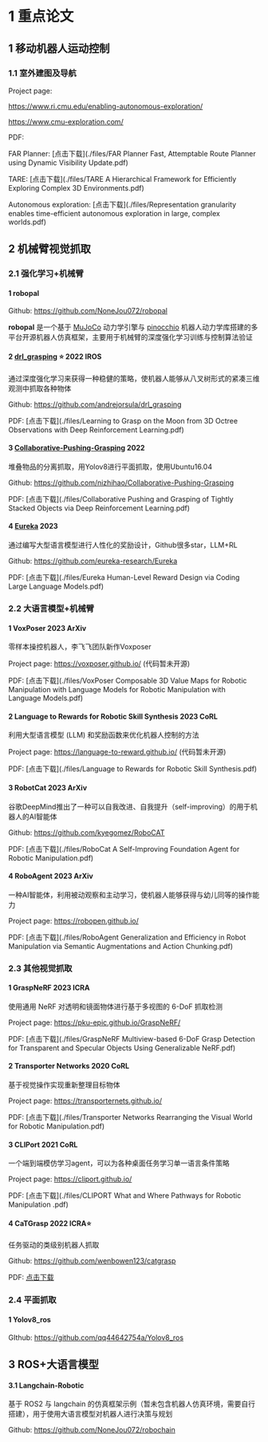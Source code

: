# 1 重点论文

## 1 移动机器人运动控制

### 1.1  室外建图及导航

Project page: 

https://www.ri.cmu.edu/enabling-autonomous-exploration/

https://www.cmu-exploration.com/

PDF:

FAR Planner: [点击下载](./files/FAR Planner Fast, Attemptable Route Planner using Dynamic Visibility Update.pdf)

TARE: [点击下载](./files/TARE A Hierarchical Framework for Efficiently Exploring Complex 3D Environments.pdf)

Autonomous exploration: [点击下载](./files/Representation granularity enables time-efficient autonomous exploration in large, complex worlds.pdf)



## 2 机械臂视觉抓取

### 2.1  强化学习+机械臂

#### 1 robopal

Github: https://github.com/NoneJou072/robopal

**robopal** 是一个基于 [MuJoCo](http://mujoco.org/) 动力学引擎与 [pinocchio](https://gepettoweb.laas.fr/doc/stack-of-tasks/pinocchio/master/doxygen-html/index.html) 机器人动力学库搭建的多平台开源机器人仿真框架，主要用于机械臂的深度强化学习训练与控制算法验证



#### 2   [drl_grasping](https://github.com/AndrejOrsula/drl_grasping) ⭐ 2022 IROS

通过深度强化学习来获得一种稳健的策略，使机器人能够从八叉树形式的紧凑三维观测中抓取各种物体

Github: https://github.com/andrejorsula/drl_grasping

PDF: [点击下载](./files/Learning to Grasp on the Moon from 3D Octree Observations with Deep Reinforcement Learning.pdf)



#### 3 [Collaborative-Pushing-Grasping](https://github.com/nizhihao/Collaborative-Pushing-Grasping) 2022

堆叠物品的分离抓取，用Yolov8进行平面抓取，使用Ubuntu16.04

Github: https://github.com/nizhihao/Collaborative-Pushing-Grasping

PDF: [点击下载](./files/Collaborative Pushing and Grasping of Tightly Stacked Objects via Deep Reinforcement Learning.pdf)



#### 4 [Eureka](https://github.com/eureka-research/Eureka) 2023 

通过编写大型语言模型进行人性化的奖励设计，Github很多star，LLM+RL

Github: https://github.com/eureka-research/Eureka

PDF: [点击下载](./files/Eureka Human-Level Reward Design via Coding Large Language Models.pdf)





### 2.2 大语言模型+机械臂

#### 1 VoxPoser 2023 ArXiv

零样本操控机器人，李飞飞团队新作Voxposer

Project page: https://voxposer.github.io/   (代码暂未开源)

PDF: [点击下载](./files/VoxPoser Composable 3D Value Maps for Robotic Manipulation with Language Models for Robotic Manipulation with Language Models.pdf)



#### 2 Language to Rewards for Robotic Skill Synthesis 2023 CoRL

利用大型语言模型 (LLM) 和奖励函数来优化机器人控制的方法

Project page: https://language-to-reward.github.io/   (代码暂未开源)

PDF: [点击下载](./files/Language to Rewards for Robotic Skill Synthesis.pdf)



#### 3 RobotCat 2023 ArXiv

谷歌DeepMind推出了一种可以自我改进、自我提升（self-improving）的用于机器人的AI智能体

Github: https://github.com/kyegomez/RoboCAT

PDF: [点击下载](./files/RoboCat A Self-Improving Foundation Agent for Robotic Manipulation.pdf)



#### 4 RoboAgent  2023 ArXiv

一种AI智能体，利用被动观察和主动学习，使机器人能够获得与幼儿同等的操作能力

Project page: https://robopen.github.io/

PDF:  [点击下载](./files/RoboAgent Generalization and Efficiency in Robot Manipulation via Semantic Augmentations and Action Chunking.pdf)





### 2.3 其他视觉抓取

#### 1 GraspNeRF  2023 ICRA

使用通用 NeRF 对透明和镜面物体进行基于多视图的 6-DoF 抓取检测

Project page: https://pku-epic.github.io/GraspNeRF/

PDF: [点击下载](./files/GraspNeRF Multiview-based 6-DoF Grasp Detection for Transparent and Specular Objects Using Generalizable NeRF.pdf)



#### 2 Transporter Networks  2020 CoRL

基于视觉操作实现重新整理目标物体

Project page: https://transporternets.github.io/

PDF: [点击下载](./files/Transporter Networks Rearranging the Visual World for Robotic Manipulation.pdf)



#### 3 CLIPort  2021 CoRL 

一个端到端模仿学习agent，可以为各种桌面任务学习单一语言条件策略

Project page: https://cliport.github.io/

PDF: [点击下载](./files/CLIPORT What and Where Pathways for Robotic Manipulation .pdf)



#### 4 CaTGrasp  2022  ICRA⭐

任务驱动的类级别机器人抓取

Github: https://github.com/wenbowen123/catgrasp

PDF: [点击下载](./files/CaTGrasp_Learning_Category-Level_Task-Relevant_Grasping_in_Clutter_from_Simulation.pdf)



### 2.4 平面抓取

#### 1 Yolov8_ros

GIthub: https://github.com/qq44642754a/Yolov8_ros





## 3 ROS+大语言模型

#### 3.1 Langchain-Robotic

基于 ROS2 与 langchain 的仿真框架示例（暂未包含机器人仿真环境，需要自行搭建），用于使用大语言模型对机器人进行决策与规划

Github: https://github.com/NoneJou072/robochain







